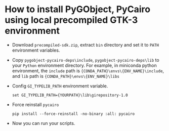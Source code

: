 How to install PyGObject, PyCairo using local precompiled GTK-3 environment
===============================================================

* Download `precompiled-sdk.zip`, extract `bin` directory and set it to `PATH` environment variables.

* Copy `pygobject-pycairo-deps\include`, `pygobject-pycairo-deps\lib` to your `Python` environment directory. For example, in miniconda python environment, the `include` path is `{CONDA_PATH}\envs\{ENV_NAME}\include`, and `lib` path is `{CONDA_PATH}\envs\{ENV_NAME}\libs`

* Config `GI_TYPELIB_PATH` environment variable.

  ```shell
  set GI_TYPELIB_PATH={YOURPATH}\lib\girepository-1.0
  ```

* Force reinstall `pycairo` 

  ```shell
  pip install --force-reinstall -no-binary :all: pycairo
  ```

* Now you can run your scripts.

